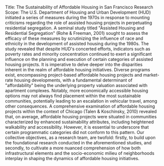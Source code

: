 Title: The Sustainability of Affordable Housing in San Francisco
Research Scope:
The U.S. Department of Housing and Urban Development (HUD) initiated a series of measures
during the 1970s in response to mounting criticisms regarding the role of assisted housing
projects in perpetuating residential segregation. A seminal study titled "Assisted Housing and
Residential Segregation" (Rohe & Freeman, 2001) sought to assess the efficacy of these
measures by scrutinizing the influence of race and ethnicity in the development of assisted
housing during the 1980s. The study revealed that despite HUD's concerted efforts, indicators
such as poverty rates and minority concentration continued to exert a significant influence on
the planning and execution of certain categories of assisted housing projects.
It is imperative to delve deeper into the disparities inherent in the realm of affordable housing
initiatives. Diverse programs exist, encompassing project-based affordable housing projects and
market-rate housing developments, with a fundamental determinant of "affordability" being the
underlying property valuation associated with apartment complexes. Notably, more economically
accessible housing options may not always find placement within the most sustainable
communities, potentially leading to an escalation in vehicular travel, among other
consequences. A comprehensive examination of affordable housing projects within the context
of Chicago (Talen & Koschinsky, 2010) revealed that, on average, affordable housing projects
were situated in communities characterized by enhanced sustainability attributes, including
heightened walkability and accessibility. However, it is essential to underscore that certain
programmatic categories did not conform to this pattern.
Our collective objectives, as a research team, are twofold: firstly, to build upon the foundational
research conducted in the aforementioned studies, and secondly, to cultivate a more nuanced
comprehension of how both infrastructural elements and the socio-economic milieu of
neighborhoods interplay in shaping the dynamics of affordable housing initiatives.
